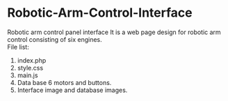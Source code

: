 # Robotic-Arm-Control-Interface
Robotic arm control panel interface It is a web page design for robotic arm control consisting of six engines.<br>
File list:<br>
1. index.php <br>
2. style.css <br>
3. main.js <br>
4. Data base 6 motors and buttons. <br>
5. Interface image and database images.<br>
